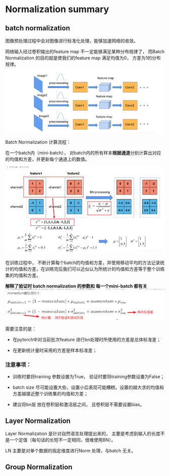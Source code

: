 # Normalization summary


## batch normalization

图像预处理过程中会对图像进行标准化处理，能够加速网络的收敛。

网络输入经过卷积输出的feature map 不一定能够满足某种分布规律了， 而Batch Normalization 的目的就是使我们的feature map 满足均值为0，
方差为1的分布规律。
![](imgs/conv.png)

Batch Normalization 计算流程：

在一个batch内（mini-batch）， 对batch内的所有样本**根据通道**分别计算出对应的均值和方差，并更新每个通道上的数值。

![](imgs/cal_mean_var.png)

在训练过程中， 不断计算每个batch的均值和方差，并使用移动平均的方法记录统计的均值和方差，在训练完后我们可以近似认为所统计的均值和方差等于整个训练集的均值和方差。

**解释了验证时 batch normalization 的参数和 每一个mini-batch 都有关**
![](imgs/statics.png)



需要注意的是：
* 在pytorch中对当前批次feature 进行bn处理时所使用的方差是总体标准差；

* 在更新统计量时采用的方差是样本标准差；

### 注意事项：

* 训练时要将training 参数设置为True， 验证时要将training参数设置为False；

* batch size 尽可能设置大些，设置小后表现可能糟糕。设置的越大求的均值和方差越接近整个训练集的均值和方差；

* 建议将bn层 放在卷积层和激活层之间， 且卷积层不需要设置bias。


## Layer Normalization

Layer Normalization 是针对自然语言处理提出来的， 主要是考虑到输入的长度不是一个定值（每句话的长短不一定相同，很难使用BN）。

LN 主要是对单个数据的指定维度进行Norm 处理，与batch 无关。



## Group Normalization